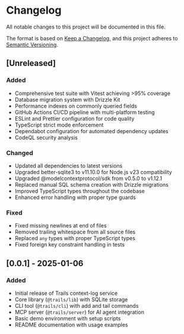 # Changelog

All notable changes to this project will be documented in this file.

The format is based on [Keep a Changelog](https://keepachangelog.com/en/1.0.0/),
and this project adheres to [Semantic Versioning](https://semver.org/spec/v2.0.0.html).

## [Unreleased]

### Added
- Comprehensive test suite with Vitest achieving >95% coverage
- Database migration system with Drizzle Kit
- Performance indexes on commonly queried fields
- GitHub Actions CI/CD pipeline with multi-platform testing
- ESLint and Prettier configuration for code quality
- TypeScript strict mode enforcement
- Dependabot configuration for automated dependency updates
- CodeQL security analysis

### Changed
- Updated all dependencies to latest versions
- Upgraded better-sqlite3 to v11.10.0 for Node.js v23 compatibility
- Upgraded @modelcontextprotocol/sdk from v0.5.0 to v1.12.1
- Replaced manual SQL schema creation with Drizzle migrations
- Improved TypeScript types throughout the codebase
- Enhanced error handling with proper type guards

### Fixed
- Fixed missing newlines at end of files
- Removed trailing whitespace from all source files
- Replaced `any` types with proper TypeScript types
- Fixed foreign key constraint handling in tests

## [0.0.1] - 2025-01-06

### Added
- Initial release of Trails context-log service
- Core library (`@trails/lib`) with SQLite storage
- CLI tool (`@trails/cli`) with add and tail commands
- MCP server (`@trails/server`) for AI agent integration
- Basic demo environment with setup scripts
- README documentation with usage examples